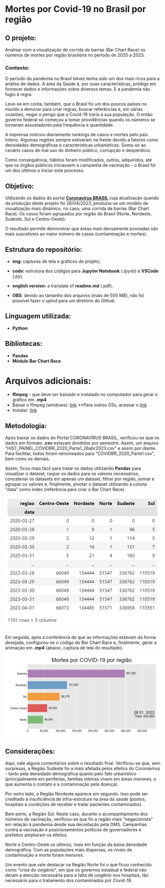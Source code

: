 # Mortes por Covid-19 no Brasil por região

## O projeto:

Analisar com a visualização de corrida de barras (Bar Chart Race) os números de mortes por região brasileira no período de 2020 a 2023.

### Contexto:

O período da pandemia no Brasil talvez tenha sido um dos mais ricos para a análise de dados. A área da Saúde é, por suas características, pródiga em fornecer dados e informações sobre diversos temas. E a pandemia não fugiu à regra.

Leve-se em conta, também, que o Brasil foi um dos poucos países no mundo a demorar para criar regras, buscar referências e, em várias ocasiões, negar o perigo que a Covid-19 traria à sua população. O então governo federal só começou a tomar providências quando os números se tornaram assustadores pela frequência e quantidade.

A imprensa noticiou diariamente rankings de casos e mortes pelo país inteiro. Algumas regiões sempre estiveram na frente devido a fatores como densidades demográficas e características urbanísticas. Soma-se ao cenário casos de mal uso do dinheiro público, corrupção e desperdício.

Como consequência, hábitos foram modificados, outros, adquiridos, até que os órgãos públicos iniciassem a campanha de vacinação - o Brasil foi um dos últimos a iniciar este processo.

## Objetivo:

Utilizando os dados do portal [**Coronavírus BRASIL**](https://covid.saude.gov.br/) cuja atualização quando da produção deste projeto foi 26/04/2023, produziu-se um modelo de visualização mais dinâmico, no caso, uma corrida de barras (Bar Chart Race). Os casos foram agrupados por região do Brasil (Norte, Nordeste, Sudeste, Sul e Centro-Oeste).

O resultado permite demonstrar que áreas mais densamente povoadas são mais suscetíveis ao maior número de casos (contaminação e mortes).

## Estrutura do repositório:

* **img:** capturas de tela e gráficos do projeto;
* **code:** estrutura dos códigos para **Jupyter Notebook** (.ipynb) e **VSCode** (.py);
* **english version:** a translate of **readme.md** (.pdf).

* **OBS**: devido ao tamanho dos arquivos (mais de 500 MB), não foi possível fazer o uplod para um diretório do Github.

## Linguagem utilizada:

* **Python**

## Bibliotecas:

* **Pandas**
* **Módulo Bar Chart Race**

# Arquivos adicionais:

* **ffmpeg** - que deve ser baixado e instalado no computador para gerar o gráfico em **.mp4**
* Baixar o ffmpeg (windows): [link](https://www.gyan.dev/ffmpeg/builds/)
**Para outros OSs, acessar o [link](https://ffmpeg.org/)
* Instalar: [link](https://www.youtube.com/watch?v=qSlxv68Xpkw&list=PLOraXz1HoXBZHpMYytIjzm0eMoDyfMLZp&index=38)

## Metodologia:

Após baixar os dados do Portal CORONAVÍRUS BRASIL, verificou-se que os dados em formato **.csv** estavam divididos por semestre. Assim, um arquivo "HIST_PAINEL_COVIDBR_2020_Parte1_26abr2023.csv" e assim por diante. Para facilitar, todos foram renomeados para "COVIDBR_2020_Parte1.csv", bem como os demais.

Assim, ficou mais fácil para tratar os dados utilizando **Pandas** para visualizar o dataset, raspar os dados para os valores necessários, concatenar os datasets em apenas um dataset, filtrar por região, somar e agrupar os valores e, finalmente, pivotar o dataset utilizando a coluna "data" como index (referência para criar o Bar Chart Race).

<img src="/img/dataset.png">

###
Em seguida, após a conferência de que as informações estavam da forma desejada, configurou-se o código do Bar Chart Race e, finalmente, gerar a animação em **.mp4** (abaixo, captura de tela do resultado).

<img src="/img/captura.png">

###
## Considerações:

Aqui, vale alguns comentários sobre o resultado final. Verificou-se que, sem surpresas, a Região Sudeste foi a mais afetada pelos efeitos do Coronavírus - tanto pela densidade demográfica quanto pelo fato urbanístico (principalmente em periferias, famílias inteiras vivem em áreas menores, o que aumenta o contato e a contaminação pela doença).

Por outro lado, a Região Nordeste aparece em segundo. Isso pode ser creditado à insuficiência de infra-estrutura na área da saúde (postos, hospitais e condições de receber e tratar pacientes contaminados).

Bem perto, a Região Sul. Neste caso, durante o acompanhamento dos números de vacinação, verificou-se que foi a região mais "negacionista" em relação à pandemia desde sua decretação pela OMS. Campanhas contra a vacinação e posicionamentos políticos de governadores e prefeitos ampliaram os efeitos.

Norte e Centro-Oeste os últimos, mais em função da baixa densidade demográfica. Com as populações mais dispersas, os níveis de contaminação e morte foram menores.

Um evento que vale destacar na Região Norte foi o que ficou conhecido como "crise do oxigênio", em que os governos estadual e federal não deram a atenção necessária para a falta de oxigênio nos hospitais, tão necessário para o tratamento dos contaminados por Covid-19.
